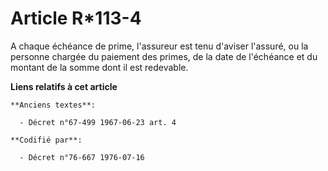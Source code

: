 # Article R*113-4

A chaque échéance de prime, l'assureur est tenu d'aviser l'assuré, ou la personne chargée du paiement des primes, de la date
de l'échéance et du montant de la somme dont il est redevable.

**Liens relatifs à cet article**

	**Anciens textes**:

	  - Décret n°67-499 1967-06-23 art. 4

	**Codifié par**:

	  - Décret n°76-667 1976-07-16
